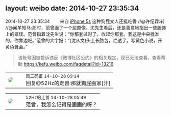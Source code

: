 layout: weibo
date: 2014-10-27 23:35:34
---
<meta name="referrer" content="no-referrer" />

2014-10-27 23:35:34  &nbsp;&nbsp;&nbsp;&nbsp;&nbsp;&nbsp; 来自 <a href="sinaweibo://customweibosource" rel="nofollow">iPhone 5s</a>
这种狗屁文人还挺吃香 //@许纪霖:转 //@闻羊知马:那时，范曾画了一个屈原像。沈先生看后，还是善意地指出一些服饰上的错误。范曾指着沈先生说：“你那套过时了，收起你那套。我这是中央批准的，你靠边吧。”范曾的大字报：“(沈从文)头上长脓包，烂透了。写黄色小说，开黄色舞会。”
>  该账号因被投诉违反《微博社区公约》的相关规定，现已无法查看。查看帮助 https://kefu.weibo.com/faqdetail?id=13216

<table style="width: 100%;">
  <tr>
    <td style="width: 40px;"><img style="border-radius:50%" src="https://tva3.sinaimg.cn/crop.0.0.639.639.50/6d2a6003jw8f3idy69w2gj20hs0hrt9g.jpg?KID=imgbed,tva&Expires=1624465187&ssig=%2BjQDRRAzcD"></td>
    <td colspan="2"><small>风二码畜 14-10-28 09:14</small><br/>回复@52Hz的走兽:那就狗屁画家[汗]</td>
  </tr>
</table>

<table style="width: 100%;">
  <tr>
    <td style="width: 40px;"><img style="border-radius:50%" src="https://tva4.sinaimg.cn/crop.0.0.180.180.50/8beaf773jw1e8qgp5bmzyj2050050aa8.jpg?KID=imgbed,tva&Expires=1624465187&ssig=9sUA2%2Bf%2BLY"></td>
    <td colspan="2"><small>52Hz的走兽 14-10-28 05:49</small><br/>范曾，我怎么记得是画画的呀？</td>
  </tr>
</table>
